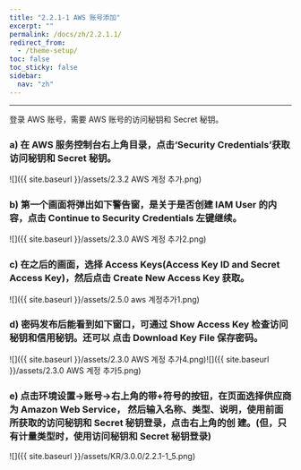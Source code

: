 ```yaml
---
title: "2.2.1-1 AWS 账号添加"
excerpt: ""
permalink: /docs/zh/2.2.1.1/
redirect_from:
  - /theme-setup/
toc: false
toc_sticky: false
sidebar:
  nav: "zh"
---
```


---
登录 AWS 账号，需要 AWS 账号的访问秘钥和 Secret 秘钥。

### a\) 在 AWS 服务控制台右上角目录，点击‘Security Credentials’获取访问秘钥和 Secret 秘钥。
![]({{ site.baseurl }}/assets/2.3.2 AWS 계정 추가.png)

### b\) 第一个画面将弹出如下警告窗，是关于是否创建 IAM User 的内容，点击 Continue to Security Credentials 左键继续。
![]({{ site.baseurl }}/assets/2.3.0 AWS 계정 추가2.png)

### c\) 在之后的画面，选择 Access Keys(Access Key ID and Secret Access Key)，然后点击 Create New Access Key 获取。
![]({{ site.baseurl }}/assets/2.5.0 aws 계정추가1.png)

### d\) 密码发布后能看到如下窗口，可通过 Show Access Key 检查访问秘钥和信用秘钥。还可以 点击 Download Key File 保存密码。
![]({{ site.baseurl }}/assets/2.3.0 AWS 계정 추가4.png)![]({{ site.baseurl }}/assets/2.3.0 AWS 계정 추가5.png)

### e\) 点击环境设置→账号→右上角的带+符号的按钮，在页面选择供应商为 Amazon Web Service， 然后输入名称、类型、说明，使用前面所获取的访问秘钥和 Secret 秘钥登录，点击右上角的创 建。(但，只有计量类型时，使用访问秘钥和 Secret 秘钥登录)

![]({{ site.baseurl }}/assets/KR/3.0.0/2.2.1-1_5.png)
